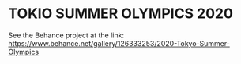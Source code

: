 # TOKIO SUMMER OLYMPICS 2020
See the Behance project at the link: https://www.behance.net/gallery/126333253/2020-Tokyo-Summer-Olympics

